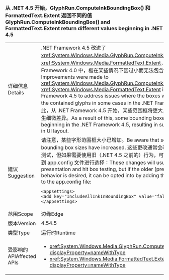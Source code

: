 ### <a name="glyphruncomputeinkboundingbox-and-formattedtextextent-return-different-values-beginning-in-net-45"></a><span data-ttu-id="ec03a-101">从 .NET 4.5 开始，GlyphRun.ComputeInkBoundingBox() 和 FormattedText.Extent 返回不同的值</span><span class="sxs-lookup"><span data-stu-id="ec03a-101">GlyphRun.ComputeInkBoundingBox() and FormattedText.Extent return different values beginning in .NET 4.5</span></span>

|   |   |
|---|---|
|<span data-ttu-id="ec03a-102">详细信息</span><span class="sxs-lookup"><span data-stu-id="ec03a-102">Details</span></span>|<span data-ttu-id="ec03a-103">.NET Framework 4.5 改进了 <xref:System.Windows.Media.GlyphRun.ComputeInkBoundingBox> 和 <xref:System.Windows.Media.FormattedText.Extent>，以解决在 .NET Framework 4.0 中，框在某些情况下因过小而无法包含字形的问题。</span><span class="sxs-lookup"><span data-stu-id="ec03a-103">Improvements were made to <xref:System.Windows.Media.GlyphRun.ComputeInkBoundingBox> and <xref:System.Windows.Media.FormattedText.Extent> in the .NET Framework 4.5 to address issues where the boxes were too small for the contained glyphs in some cases in the .NET Framework 4.0.</span></span> <span data-ttu-id="ec03a-104">因此，从 .NET Framework 4.5 开始，某些范围框将更大，从而使 UI 布局产生细微差异。</span><span class="sxs-lookup"><span data-stu-id="ec03a-104">As a result of this, some bounding boxes will be larger beginning in the .NET Framework 4.5, resulting in subtle differences in UI layout.</span></span>|
|<span data-ttu-id="ec03a-105">建议</span><span class="sxs-lookup"><span data-stu-id="ec03a-105">Suggestion</span></span>|<span data-ttu-id="ec03a-106">请注意，某些字形范围框大小已增加。</span><span class="sxs-lookup"><span data-stu-id="ec03a-106">Be aware that some glyph bounding box sizes have increased.</span></span> <span data-ttu-id="ec03a-107">这些更改通常会改进展示和点击框测试，但如果需要使用旧（.NET 4.5 之前的）行为，可通过以下条目添加到 app.config 文件进行选择：</span><span class="sxs-lookup"><span data-stu-id="ec03a-107">These changes will usually improve presentation and hit box testing, but if the older (pre-.NET 4.5) behavior is desired, it can be opted into by adding the following entry to the app.config file:</span></span><pre><code class="language-xml">&lt;appsettings&gt;&#13;&#10;&lt;add key=&quot;IncludeAllInkInBoundingBox&quot; value=&quot;false&quot;&gt;&#13;&#10;&lt;/appsettings&gt;&#13;&#10;</code></pre>|
|<span data-ttu-id="ec03a-108">范围</span><span class="sxs-lookup"><span data-stu-id="ec03a-108">Scope</span></span>|<span data-ttu-id="ec03a-109">边缘</span><span class="sxs-lookup"><span data-stu-id="ec03a-109">Edge</span></span>|
|<span data-ttu-id="ec03a-110">版本</span><span class="sxs-lookup"><span data-stu-id="ec03a-110">Version</span></span>|<span data-ttu-id="ec03a-111">4.5</span><span class="sxs-lookup"><span data-stu-id="ec03a-111">4.5</span></span>|
|<span data-ttu-id="ec03a-112">类型</span><span class="sxs-lookup"><span data-stu-id="ec03a-112">Type</span></span>|<span data-ttu-id="ec03a-113">运行时</span><span class="sxs-lookup"><span data-stu-id="ec03a-113">Runtime</span></span>|
|<span data-ttu-id="ec03a-114">受影响的 API</span><span class="sxs-lookup"><span data-stu-id="ec03a-114">Affected APIs</span></span>|<ul><li><xref:System.Windows.Media.GlyphRun.ComputeInkBoundingBox?displayProperty=nameWithType></li><li><xref:System.Windows.Media.FormattedText.Extent?displayProperty=nameWithType></li></ul>|

